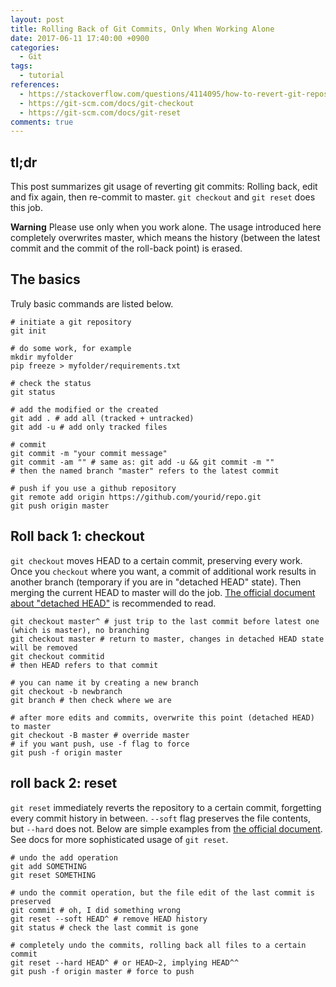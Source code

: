 ```yaml
---
layout: post
title: Rolling Back of Git Commits, Only When Working Alone
date: 2017-06-11 17:40:00 +0900
categories:
  - Git
tags:
  - tutorial
references:
  - https://stackoverflow.com/questions/4114095/how-to-revert-git-repository-to-a-previous-commit
  - https://git-scm.com/docs/git-checkout
  - https://git-scm.com/docs/git-reset
comments: true
---
```


## tl;dr

This post summarizes git usage of reverting git commits: Rolling back, edit and fix again, then re-commit to master. `git checkout` and `git reset` does this job.

**Warning** Please use only when you work alone. The usage introduced here completely overwrites master, which means the history (between the latest commit and the commit of the roll-back point) is erased.

## The basics

Truly basic commands are listed below.

```shell
# initiate a git repository
git init

# do some work, for example
mkdir myfolder
pip freeze > myfolder/requirements.txt

# check the status
git status

# add the modified or the created
git add . # add all (tracked + untracked)
git add -u # add only tracked files

# commit
git commit -m "your commit message"
git commit -am "" # same as: git add -u && git commit -m ""
# then the named branch "master" refers to the latest commit

# push if you use a github repository
git remote add origin https://github.com/yourid/repo.git
git push origin master
```

## Roll back 1: checkout

`git checkout` moves HEAD to a certain commit, preserving every work. Once you `checkout` where you want, a commit of additional work results in another branch (temporary if you are in "detached HEAD" state). Then merging the current HEAD to master will do the job. [The official document about "detached HEAD"](https://git-scm.com/docs/git-checkout#_detached_head) is recommended to read.

```shell
git checkout master^ # just trip to the last commit before latest one (which is master), no branching
git checkout master # return to master, changes in detached HEAD state will be removed
git checkout commitid
# then HEAD refers to that commit

# you can name it by creating a new branch
git checkout -b newbranch
git branch # then check where we are

# after more edits and commits, overwrite this point (detached HEAD) to master
git checkout -B master # override master
# if you want push, use -f flag to force
git push -f origin master
```

## roll back 2: reset

`git reset` immediately reverts the repository to a certain commit, forgetting every commit history in between. `--soft` flag preserves the file contents, but `--hard` does not. Below are simple examples from [the official document](https://git-scm.com/docs/git-reset#_examples). See docs for more sophisticated usage of `git reset`.

```shell
# undo the add operation
git add SOMETHING
git reset SOMETHING

# undo the commit operation, but the file edit of the last commit is preserved
git commit # oh, I did something wrong
git reset --soft HEAD^ # remove HEAD history
git status # check the last commit is gone

# completely undo the commits, rolling back all files to a certain commit
git reset --hard HEAD^ # or HEAD~2, implying HEAD^^
git push -f origin master # force to push
```
